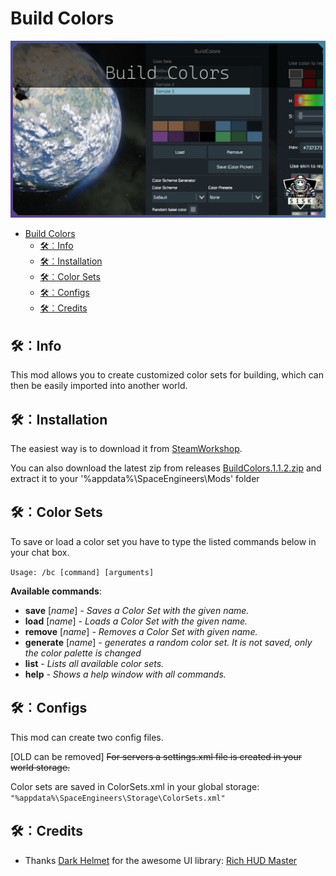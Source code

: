 # Build Colors
![Build Colors](./Mod/thumb.png)

- [Build Colors](#build-colors)
  - [🛠︰Info](#info)
  - [🛠︰Installation](#installation)
  - [🛠︰Color Sets](#color-sets)
  - [🛠︰Configs](#configs)
  - [🛠︰Credits](#credits)

## 🛠︰Info

This mod allows you to create customized color sets for building, which can then be easily imported into another world.

## 🛠︰Installation

The easiest way is to download it from [SteamWorkshop](https://steamcommunity.com/sharedfiles/filedetails/?id=1475392343).

You can also download the latest zip from releases [BuildColors.1.1.2.zip](https://github.com/SiskSjet/BuildColors/releases/download/v1.1.2/BuildColors.1.1.2.zip)
and extract it to your '%appdata%\SpaceEngineers\Mods' folder

## 🛠︰Color Sets

To save or load a color set you have to type the listed commands below in your chat box.

`Usage: /bc [command] [arguments]`

**Available commands**:
* **save** [*name*] *- Saves a Color Set with the given name.*
* **load** [*name*] *- Loads a Color Set with the given name.*
* **remove** [*name*] *- Removes a Color Set with given name.*
* **generate** [*name*] *- generates a random color set. It is not saved, only the color palette is changed*
* **list** *- Lists all available color sets.*
* **help** *- Shows a help window with all commands.*

## 🛠︰Configs

This mod can create two config files.

[OLD can be removed] ~~For servers a settings.xml file is created in your world storage.~~

Color sets are saved in ColorSets.xml in your global storage: `"%appdata%\SpaceEngineers\Storage\ColorSets.xml"`

## 🛠︰Credits

* Thanks [Dark Helmet](https://steamcommunity.com/id/zigglegarf) for the awesome UI library: [Rich HUD Master](https://steamcommunity.com/workshop/filedetails/?id=1965654081)
